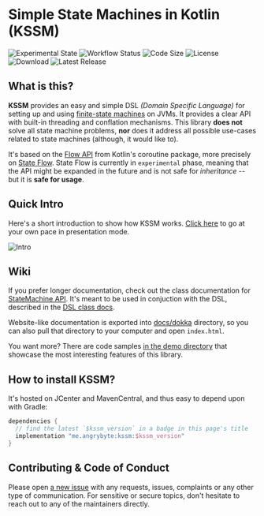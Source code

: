 # Simple State Machines in Kotlin (KSSM)

![Experimental State](https://img.shields.io/badge/state-experimental-orange)
![Workflow Status](https://img.shields.io/github/workflow/status/milosmns/kssm/Pre-release%20check)
![Code Size](https://img.shields.io/github/languages/code-size/milosmns/kssm)
![License](https://img.shields.io/github/license/milosmns/kssm)
![Download](https://img.shields.io/bintray/v/milosmns/maven/kssm?color=green)
![Latest Release](https://img.shields.io/github/v/release/milosmns/kssm?include_prereleases)

## What is this?

**KSSM** provides an easy and simple DSL _(Domain Specific Language)_ for setting up and using [finite-state machines](https://en.wikipedia.org/wiki/Finite-state_machine)
on JVMs. It provides a clear API with built-in threading and conflation mechanisms.
This library **does not** solve all state machine problems, **nor** does it address all possible use-cases related to state machines (although, it would like to).

It's based on the [Flow API](https://kotlinlang.org/docs/reference/coroutines/flow.html#flows) from Kotlin's coroutine package,
more precisely on [State Flow](https://kotlin.github.io/kotlinx.coroutines/kotlinx-coroutines-core/kotlinx.coroutines.flow/-state-flow/). 
State Flow is currently in `experimental` phase, meaning that the API might be expanded in the future and is not safe for _inheritance_ -- but it is **safe for usage**.

## Quick Intro

Here's a short introduction to show how KSSM works. 
[Click here](https://github.com/milosmns/kssm/blob/master/docs/Intro.pptx?raw=true) to go at your own pace in presentation mode.

![Intro](https://github.com/milosmns/kssm/blob/master/docs/Intro.gif?raw=true)

## Wiki

If you prefer longer documentation, check out the class documentation for
[StateMachine API](https://github.com/milosmns/kssm/blob/master/kssm/src/main/kotlin/me/angrybyte/kssm/api/StateMachine.kt).
It's meant to be used in conjuction with the DSL, described in the
[DSL class docs](https://github.com/milosmns/kssm/blob/master/kssm/src/main/kotlin/me/angrybyte/kssm/dsl/StateMachineDsl.kt).

Website-like documentation is exported into [docs/dokka](https://github.com/milosmns/kssm/tree/master/docs/dokka/kssm)
directory, so you can also pull that directory to your computer and open `index.html`.

You want more? There are code samples [in the demo directory](https://github.com/milosmns/kssm/tree/master/demo/src/main/kotlin)
that showcase the most interesting features of this library.

## How to install KSSM?

It's hosted on JCenter and MavenCentral, and thus easy to depend upon with Gradle:

```gradle
dependencies {
  // find the latest `$kssm_version` in a badge in this page's title
  implementation "me.angrybyte:kssm:$kssm_version"
}
```

## Contributing & Code of Conduct

Please open [a new issue](https://github.com/milosmns/kssm/issues/new) with any requests, issues, complaints or any other type of communication.
For sensitive or secure topics, don't hesitate to reach out to any of the maintainers directly.
